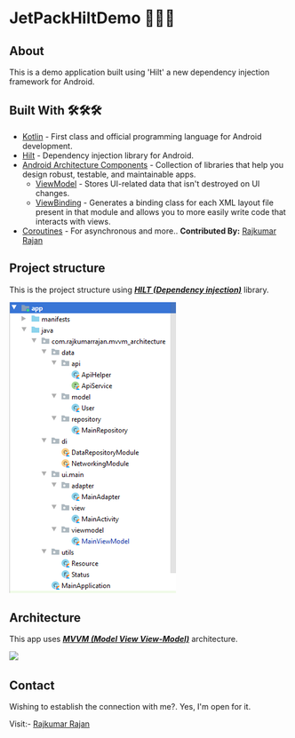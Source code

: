 # JetPackHiltDemo 💉💉💉

## About
This is a demo application built using 'Hilt' a new dependency injection framework for Android.

## Built With 🛠🛠🛠
- [Kotlin](https://kotlinlang.org/) - First class and official programming language for Android development.
- [Hilt](https://developer.android.com/training/dependency-injection/hilt-jetpack) - Dependency injection library for Android.
- [Android Architecture Components](https://developer.android.com/topic/libraries/architecture) - Collection of libraries that help you design robust, testable, and maintainable apps.
  - [ViewModel](https://developer.android.com/topic/libraries/architecture/viewmodel) - Stores UI-related data that isn't destroyed on UI changes. 
  - [ViewBinding](https://developer.android.com/topic/libraries/view-binding) - Generates a binding class for each XML layout file present in that module and allows you to more easily write code that interacts with views.
- [Coroutines](https://kotlinlang.org/docs/reference/coroutines-overview.html) - For asynchronous and more..
**Contributed By:** [Rajkumar Rajan](https://github.com/RajKumar23)

## Project structure
This is the project structure using [***HILT (Dependency injection)***](https://developer.android.com/training/dependency-injection/hilt-jetpack) library.

![](https://github.com/RajKumar23/MVVM-Coroutines-Retrofit-Hilt/blob/master/app/Project%20structure.PNG)

## Architecture
This app uses [***MVVM (Model View View-Model)***](https://developer.android.com/jetpack/docs/guide#recommended-app-arch) architecture.

![](https://developer.android.com/topic/libraries/architecture/images/final-architecture.png)

## Contact
Wishing to establish the connection with me?. Yes, I'm open for it. 

Visit:- [Rajkumar Rajan](https://www.linkedin.com/in/rajkumar-rajan-94463a85/)


